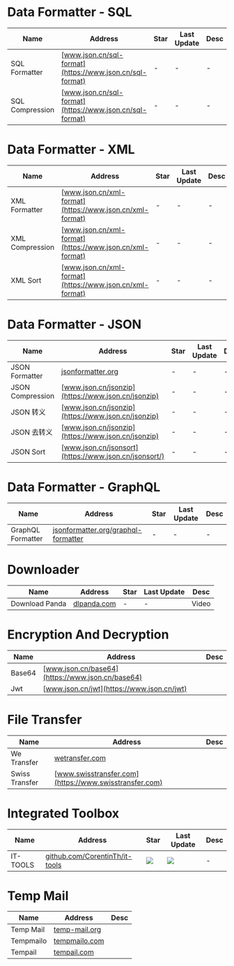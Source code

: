 
# Data Formatter - SQL
Name| Address | Star| Last Update| Desc
-|-|-|-|-|
SQL Formatter|[www.json.cn/sql-format](https://www.json.cn/sql-format)|-|-|-
SQL Compression|[www.json.cn/sql-format](https://www.json.cn/sql-format)|-|-|-

# Data Formatter - XML
Name| Address | Star| Last Update| Desc
-|-|-|-|-|
XML Formatter|[www.json.cn/xml-format](https://www.json.cn/xml-format)|-|-|-
XML Compression|[www.json.cn/xml-format](https://www.json.cn/xml-format)|-|-|-
XML Sort|[www.json.cn/xml-format](https://www.json.cn/xml-format)|-|-|-

# Data Formatter - JSON
Name| Address | Star| Last Update| Desc
-|-|-|-|-|
JSON Formatter|[jsonformatter.org](https://jsonformatter.org/)|-|-|-
JSON Compression|[www.json.cn/jsonzip](https://www.json.cn/jsonzip)|-|-|-
JSON 转义|[www.json.cn/jsonzip](https://www.json.cn/jsonzip)|-|-|-
JSON 去转义|[www.json.cn/jsonzip](https://www.json.cn/jsonzip)|-|-|-
JSON Sort|[www.json.cn/jsonsort](https://www.json.cn/jsonsort/)|-|-|-

# Data Formatter - GraphQL
Name| Address | Star| Last Update| Desc
-|-|-|-|-|
GraphQL Formatter|[jsonformatter.org/graphql-formatter](https://jsonformatter.org/graphql-formatter)|-|-|-


# Downloader
Name| Address | Star| Last Update| Desc
-|-|-|-|-|
Download Panda|[dlpanda.com](https://dlpanda.com)|-|-| Video

# Encryption And Decryption
Name| Address | Desc
-|-|-|
Base64|[www.json.cn/base64](https://www.json.cn/base64)|
Jwt|[www.json.cn/jwt](https://www.json.cn/jwt)|


# File Transfer
Name| Address | Desc
-|-|-|
We Transfer|[wetransfer.com](https://wetransfer.com)|
Swiss Transfer|[www.swisstransfer.com](https://www.swisstransfer.com)|

# Integrated Toolbox
Name| Address | Star| Last Update| Desc
-|-|-|-|-|
IT-TOOLS|[github.com/CorentinTh/it-tools](https://github.com/CorentinTh/it-tools)|<img src="https://img.shields.io/github/stars/CorentinTh/it-tools?style=for-the-badge" />|<img src="https://img.shields.io/github/last-commit/CorentinTh/it-tools?style=for-the-badge" />|-

# Temp Mail
Name| Address | Desc
-|-|-|
Temp Mail|[temp-mail.org](https://temp-mail.org)|
Tempmailo|[tempmailo.com](https://tempmailo.com)|
Tempail|[tempail.com](https://tempail.com)|
